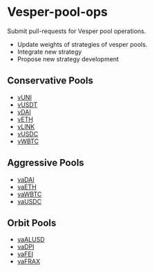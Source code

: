 # Vesper-pool-ops
Submit pull-requests for Vesper pool operations.
- Update weights of strategies of vesper pools.
- Integrate new strategy
- Propose new strategy development

## Conservative Pools
- [vUNI](./vUNI.md)
- [vUSDT](./vUSDT.md)
- [vDAI](./vDAI.md)
- [vETH](./vETH.md)
- [vLINK](./vLINK.md)
- [vUSDC](./vUSDC.md)
- [vWBTC](./vWBTC.md)

## Aggressive Pools
- [vaDAI](./vaDAI.md)
- [vaETH](./vaETH.md)
- [vaWBTC](./vaWBTC.md)
- [vaUSDC](./vaUSDC.md)

## Orbit Pools
- [vaALUSD](./vaALUSD.md)
- [vaDPI](./vaDPI.md)
- [vaFEI](./vaFEI.md)
- [vaFRAX](./vaFRAX.md)
